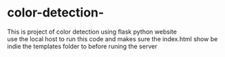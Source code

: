 # color-detection-
This is project of  color detection using flask  python website   
use the local host to run this code and makes sure the index.html show be indie the templates folder to  before runing the server 
